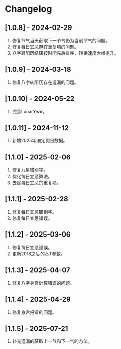 # Changelog



## [1.0.8] - 2024-02-29
1. 修复节气当天获取下一节气仍为当前节气的问题。
2. 修复每日宜忌存在重复项的问题。
3. 八字转阳历结果按时间先后排序，转换速度大幅提升。

## [1.0.9] - 2024-03-18
1. 修复八字转阳历存在遗漏的问题。

## [1.0.10] - 2024-05-22
1. 完善LunarYear。

## [1.0.11] - 2024-11-12
1. 新增2025年法定假日数据。

## [1.1.0] - 2025-02-06
1. 修复九星错别字。
2. 优化每日宜忌算法。
3. 去除每日宜忌的重复项。

## [1.1.1] - 2025-02-28
1. 修复每日宜忌错别字。
2. 修复每日宜忌错误。


## [1.1.2] - 2025-03-06
1. 修复每日宜忌错误。
2. 更新2018之后的△T参数。

## [1.1.3] - 2025-04-07
1. 修复八字身宫计算错误的问题。

## [1.1.4] - 2025-04-29
1. 修复身宫报错的问题。

## [1.1.5] - 2025-07-21
1. 补充遗漏的获取上一气和下一气的方法。

